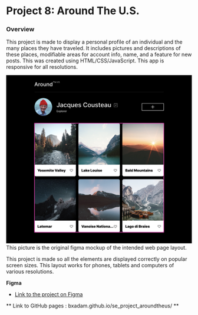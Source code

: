 # Project 8: Around The U.S.

### Overview

This project is made to display a personal profile of an individual and the many places they have traveled. It includes pictures and descriptions of these places, modifiable areas for account info, name, and a feature for new posts. This was created using HTML/CSS/JavaScript. This app is responsive for all resolutions.

<img src="./images/figma.png"> This picture is the original figma mockup of the intended web page layout.

This project is made so all the elements are displayed correctly on popular screen sizes. This layout works for phones, tablets and computers of various resolutions.

**Figma**

- [Link to the project on Figma](https://www.figma.com/file/ii4xxsJ0ghevUOcssTlHZv/Sprint-3%3A-Around-the-US?node-id=0%3A1)

** Link to GitHub pages : bxadam.github.io/se_project_aroundtheus/ **
